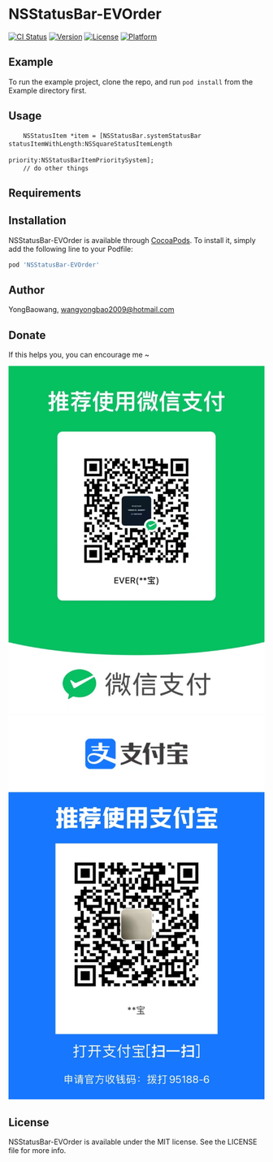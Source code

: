 # NSStatusBar-EVOrder

[![CI Status](https://img.shields.io/travis/YongBaowang/NSStatusBar-EVOrder.svg?style=flat)](https://travis-ci.org/YongBaowang/NSStatusBar-EVOrder)
[![Version](https://img.shields.io/cocoapods/v/NSStatusBar-EVOrder.svg?style=flat)](https://cocoapods.org/pods/NSStatusBar-EVOrder)
[![License](https://img.shields.io/cocoapods/l/NSStatusBar-EVOrder.svg?style=flat)](https://cocoapods.org/pods/NSStatusBar-EVOrder)
[![Platform](https://img.shields.io/cocoapods/p/NSStatusBar-EVOrder.svg?style=flat)](https://cocoapods.org/pods/NSStatusBar-EVOrder)

## Example

To run the example project, clone the repo, and run `pod install` from the Example directory first.

## Usage

        NSStatusItem *item = [NSStatusBar.systemStatusBar statusItemWithLength:NSSquareStatusItemLength 
                                                                      priority:NSStatusBarItemPrioritySystem];
        // do other things

## Requirements

## Installation

NSStatusBar-EVOrder is available through [CocoaPods](https://cocoapods.org). To install
it, simply add the following line to your Podfile:

```ruby
pod 'NSStatusBar-EVOrder'
```

## Author

YongBaowang, wangyongbao2009@hotmail.com

## Donate

If this helps you, you can encourage me ~

![(WeChatPay)](https://github.com/YongbaoWang/NSStatusBar-EVOrder/blob/main/Donate/wechatpay.jpeg)
![(AliPay)](https://github.com/YongbaoWang/NSStatusBar-EVOrder/blob/main/Donate/alipay.jpeg)

## License

NSStatusBar-EVOrder is available under the MIT license. See the LICENSE file for more info.
